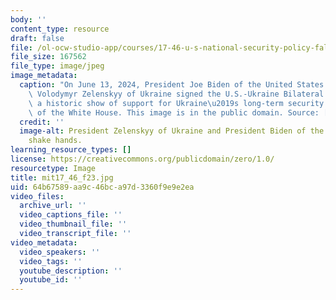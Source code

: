 ```yaml
---
body: ''
content_type: resource
draft: false
file: /ol-ocw-studio-app/courses/17-46-u-s-national-security-policy-fall-2023/mit17_46_f23.jpg
file_size: 167562
file_type: image/jpeg
image_metadata:
  caption: "On June 13, 2024, President Joe Biden of the United States and President\
    \ Volodymyr Zelenskyy of Ukraine signed the U.S.-Ukraine Bilateral Security Agreement,\
    \ a historic show of support for Ukraine\u2019s long-term security. (Image courtesy\
    \ of the White House. This image is in the public domain. Source: [Wikimedia Commons](https://commons.wikimedia.org/wiki/File:President_Joe_Biden_and_President_Volodymyr_Zelenskyy_shake_hands_during_a_joint_press_conference.jpg).)"
  credit: ''
  image-alt: President Zelenskyy of Ukraine and President Biden of the United States
    shake hands.
learning_resource_types: []
license: https://creativecommons.org/publicdomain/zero/1.0/
resourcetype: Image
title: mit17_46_f23.jpg
uid: 64b67589-aa9c-46bc-a97d-3360f9e9e2ea
video_files:
  archive_url: ''
  video_captions_file: ''
  video_thumbnail_file: ''
  video_transcript_file: ''
video_metadata:
  video_speakers: ''
  video_tags: ''
  youtube_description: ''
  youtube_id: ''
---
```

